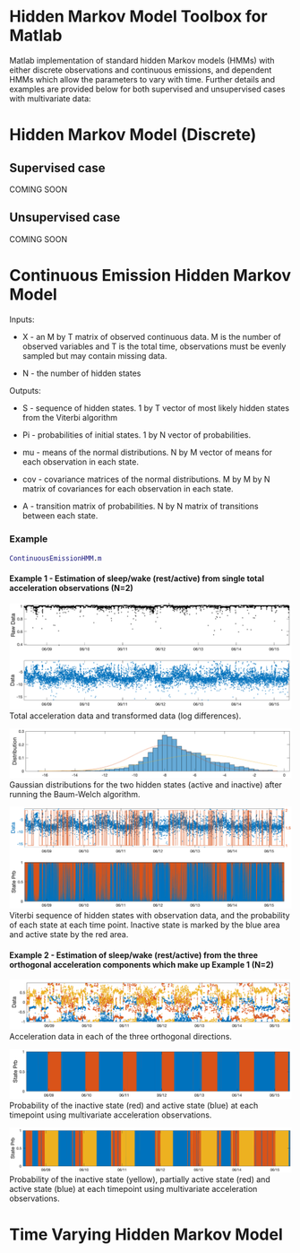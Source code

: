 # Hidden Markov Model Toolbox for Matlab

Matlab implementation of standard hidden Markov models (HMMs) with either discrete observations and continuous emissions, and dependent HMMs which allow the parameters to vary with time. Further details and examples are provided below for both supervised and unsupervised cases with multivariate data:

# Hidden Markov Model (Discrete)

## Supervised case

COMING SOON

## Unsupervised case

COMING SOON

# Continuous Emission Hidden Markov Model

Inputs:
* X - an M by T matrix of observed continuous data. M is the number of observed variables and T is the total time, observations must be evenly sampled but may contain missing data.

* N - the number of hidden states

Outputs:
* S - sequence of hidden states. 1 by T vector of most likely hidden states from the Viterbi algorithm

* Pi - probabilities of initial states. 1 by N vector of probabilities.

* mu - means of the normal distributions. N by M vector of means for each observation in each state.

* cov - covariance matrices of the normal distributions. M by M by N matrix of covariances for each observation in each state.

* A - transition matrix of probabilities. N by N matrix of transitions between each state.

### Example

```matlab
ContinuousEmissionHMM.m
```

#### Example 1 - Estimation of sleep/wake (rest/active) from single total acceleration observations (N=2)

![Total acceleration data and transformed data (log differences)](/images/contData1.png)
Total acceleration data and transformed data (log differences).

![Data Distribution](/images/contDist1.png)
Gaussian distributions for the two hidden states (active and inactive) after running the Baum-Welch algorithm.

![States](/images/contStates1.png)
Viterbi sequence of hidden states with observation data, and the probability of each state at each time point. Inactive state is marked by the blue area and active state by the red area.

#### Example 2 - Estimation of sleep/wake (rest/active) from the three orthogonal acceleration components which make up Example 1 (N=2)

![Acceleration in the three directions](/images/contData2.png)
Acceleration data in each of the three orthogonal directions.

![Probability of states](/images/contStates2.png)
Probability of the inactive state (red) and active state (blue) at each timepoint using multivariate acceleration observations.

![Probability of three states](/images/cont3States2.png)
Probability of the inactive state (yellow), partially active state (red) and active state (blue) at each timepoint using multivariate acceleration observations.



# Time Varying Hidden Markov Model
